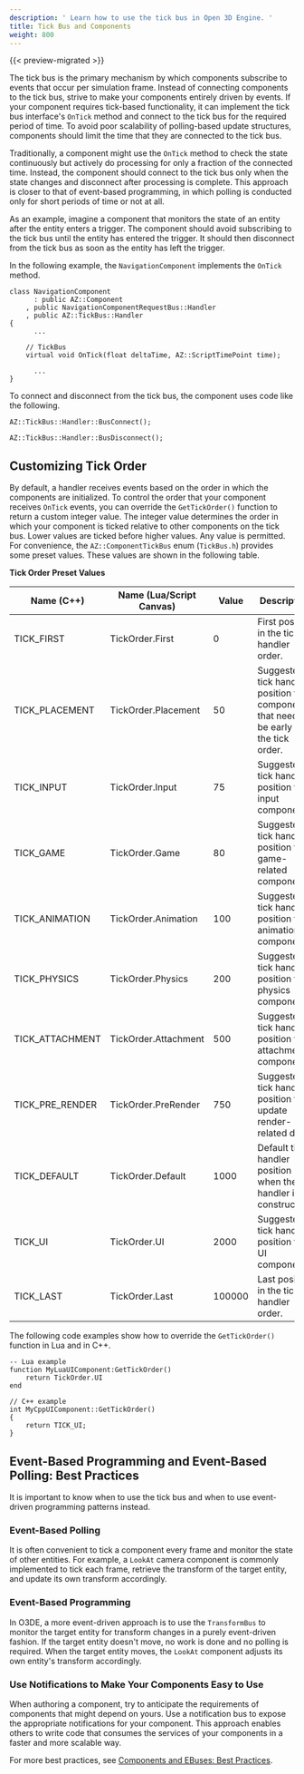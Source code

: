 ```yaml
---
description: ' Learn how to use the tick bus in Open 3D Engine. '
title: Tick Bus and Components
weight: 800
---
```


{{< preview-migrated >}}

The tick bus is the primary mechanism by which components subscribe to events that occur per simulation frame. Instead of connecting components to the tick bus, strive to make your components entirely driven by events. If your component requires tick-based functionality, it can implement the tick bus interface's `OnTick` method and connect to the tick bus for the required period of time. To avoid poor scalability of polling-based update structures, components should limit the time that they are connected to the tick bus.

Traditionally, a component might use the `OnTick` method to check the state continuously but actively do processing for only a fraction of the connected time. Instead, the component should connect to the tick bus only when the state changes and disconnect after processing is complete. This approach is closer to that of event-based programming, in which polling is conducted only for short periods of time or not at all.

As an example, imagine a component that monitors the state of an entity after the entity enters a trigger. The component should avoid subscribing to the tick bus until the entity has entered the trigger. It should then disconnect from the tick bus as soon as the entity has left the trigger.

In the following example, the `NavigationComponent` implements the `OnTick` method.

```
class NavigationComponent
      : public AZ::Component
    , public NavigationComponentRequestBus::Handler
    , public AZ::TickBus::Handler
{
      ...

    // TickBus
    virtual void OnTick(float deltaTime, AZ::ScriptTimePoint time);

      ...
}
```

To connect and disconnect from the tick bus, the component uses code like the following.

```
AZ::TickBus::Handler::BusConnect();
```

```
AZ::TickBus::Handler::BusDisconnect();
```

## Customizing Tick Order 

By default, a handler receives events based on the order in which the components are initialized. To control the order that your component receives `OnTick` events, you can override the `GetTickOrder()` function to return a custom integer value. The integer value determines the order in which your component is ticked relative to other components on the tick bus. Lower values are ticked before higher values. Any value is permitted. For convenience, the `AZ::ComponentTickBus` enum \(`TickBus.h`\) provides some preset values. These values are shown in the following table.


**Tick Order Preset Values**

| Name (C++) | Name (Lua/Script Canvas) | Value | Description |
| --- | --- | --- | --- |
| TICK\_FIRST | TickOrder.First | 0 | First position in the tick handler order. |
| TICK\_PLACEMENT | TickOrder.Placement | 50 | Suggested tick handler position for components that need to be early in the tick order. |
| TICK\_INPUT | TickOrder.Input | 75 | Suggested tick handler position for input components. |
| TICK\_GAME | TickOrder.Game | 80 | Suggested tick handler position for game-related components. |
| TICK\_ANIMATION | TickOrder.Animation | 100 | Suggested tick handler position for animation components. |
| TICK\_PHYSICS | TickOrder.Physics | 200 | Suggested tick handler position for physics components. |
| TICK\_ATTACHMENT | TickOrder.Attachment | 500 | Suggested tick handler position for attachment components. |
| TICK\_PRE\_RENDER | TickOrder.PreRender | 750 | Suggested tick handler position to update render-related data. |
| TICK\_DEFAULT | TickOrder.Default | 1000 | Default tick handler position when the handler is constructed. |
| TICK\_UI | TickOrder.UI | 2000 | Suggested tick handler position for UI components. |
| TICK\_LAST | TickOrder.Last | 100000 | Last position in the tick handler order. |

The following code examples show how to override the `GetTickOrder()` function in Lua and in C++.

```
-- Lua example
function MyLuaUIComponent:GetTickOrder()
    return TickOrder.UI
end
```

```
// C++ example
int MyCppUIComponent::GetTickOrder()
{
    return TICK_UI;
}
```

## Event-Based Programming and Event-Based Polling: Best Practices 

It is important to know when to use the tick bus and when to use event-driven programming patterns instead.

### Event-Based Polling 

It is often convenient to tick a component every frame and monitor the state of other entities. For example, a `LookAt` camera component is commonly implemented to tick each frame, retrieve the transform of the target entity, and update its own transform accordingly.

### Event-Based Programming 

In O3DE, a more event-driven approach is to use the `TransformBus` to monitor the target entity for transform changes in a purely event-driven fashion. If the target entity doesn't move, no work is done and no polling is required. When the target entity moves, the `LookAt` component adjusts its own entity's transform accordingly.

### Use Notifications to Make Your Components Easy to Use 

When authoring a component, try to anticipate the requirements of components that might depend on yours. Use a notification bus to expose the appropriate notifications for your component. This approach enables others to write code that consumes the services of your components in a faster and more scalable way.

For more best practices, see [Components and EBuses: Best Practices](/docs/user-guide/components/development/entity-system-pg-components-ebuses-best-practices/).
